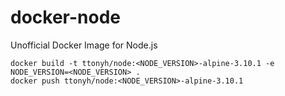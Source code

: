 # docker-node
Unofficial Docker Image for Node.js


```
docker build -t ttonyh/node:<NODE_VERSION>-alpine-3.10.1 -e NODE_VERSION=<NODE_VERSION> .
docker push ttonyh/node:<NODE_VERSION>-alpine-3.10.1

```